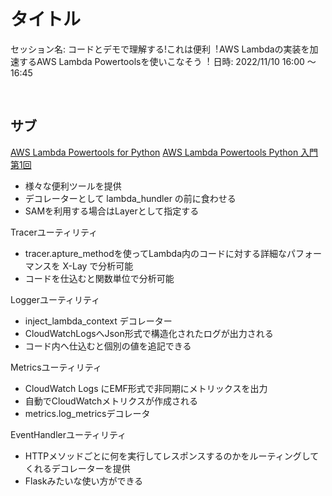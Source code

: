 # タイトル

セッション名: コードとデモで理解する!これは便利︕AWS Lambdaの実装を加速するAWS Lambda Powertoolsを使いこなそう︕
日時: 2022/11/10 16:00 〜 16:45

<br>

## サブ

[AWS Lambda Powertools for Python](https://awslabs.github.io/aws-lambda-powertools-python/2.2.0/)
[AWS Lambda Powertools Python 入門 第1回](https://aws.amazon.com/jp/builders-flash/202203/lambda-powertools-python-1/?awsf.filter-name=*all)
- 様々な便利ツールを提供
- デコレーターとして lambda_hundler の前に食わせる
- SAMを利用する場合はLayerとして指定する

Tracerユーティリティ
- tracer.apture_methodを使ってLambda内のコードに対する詳細なパフォーマンスを X-Lay で分析可能
- コードを仕込むと関数単位で分析可能

Loggerユーティリティ
- inject_lambda_context デコレーター
- CloudWatchLogsへJson形式で構造化されたログが出力される
- コード内へ仕込むと個別の値を追記できる

Metricsユーティリティ
- CloudWatch Logs にEMF形式で非同期にメトリックスを出力
- 自動でCloudWatchメトリクスが作成される
- metrics.log_metricsデコレータ

EventHandlerユーティリティ
- HTTPメソッドごとに何を実行してレスポンスするのかをルーティングしてくれるデコレーターを提供
- Flaskみたいな使い方ができる